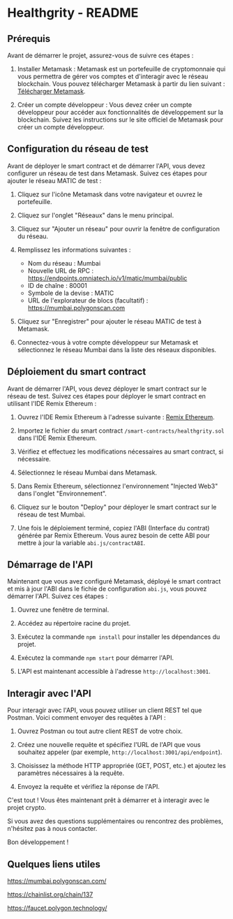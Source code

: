 # Healthgrity - README

## Prérequis

Avant de démarrer le projet, assurez-vous de suivre ces étapes :

1. Installer Metamask : Metamask est un portefeuille de cryptomonnaie qui vous permettra de gérer vos comptes et d'interagir avec le réseau blockchain. Vous pouvez télécharger Metamask à partir du lien suivant : [Télécharger Metamask](https://metamask.io).

2. Créer un compte développeur : Vous devez créer un compte développeur pour accéder aux fonctionnalités de développement sur la blockchain. Suivez les instructions sur le site officiel de Metamask pour créer un compte développeur.

## Configuration du réseau de test

Avant de déployer le smart contract et de démarrer l'API, vous devez configurer un réseau de test dans Metamask. Suivez ces étapes pour ajouter le réseau MATIC de test :

1. Cliquez sur l'icône Metamask dans votre navigateur et ouvrez le portefeuille.

2. Cliquez sur l'onglet "Réseaux" dans le menu principal.

3. Cliquez sur "Ajouter un réseau" pour ouvrir la fenêtre de configuration du réseau.

4. Remplissez les informations suivantes :
   - Nom du réseau : Mumbai
   - Nouvelle URL de RPC : https://endpoints.omniatech.io/v1/matic/mumbai/public
   - ID de chaîne : 80001
   - Symbole de la devise : MATIC
   - URL de l'explorateur de blocs (facultatif) : https://mumbai.polygonscan.com

5. Cliquez sur "Enregistrer" pour ajouter le réseau MATIC de test à Metamask.

6. Connectez-vous à votre compte développeur sur Metamask et sélectionnez le réseau Mumbai dans la liste des réseaux disponibles.

## Déploiement du smart contract

Avant de démarrer l'API, vous devez déployer le smart contract sur le réseau de test. Suivez ces étapes pour déployer le smart contract en utilisant l'IDE Remix Ethereum :

1. Ouvrez l'IDE Remix Ethereum à l'adresse suivante : [Remix Ethereum](https://remix.ethereum.org/).

2. Importez le fichier du smart contract `/smart-contracts/healthgrity.sol` dans l'IDE Remix Ethereum.

3. Vérifiez et effectuez les modifications nécessaires au smart contract, si nécessaire.

4. Sélectionnez le réseau Mumbai dans Metamask.

5. Dans Remix Ethereum, sélectionnez l'environnement "Injected Web3" dans l'onglet "Environnement".

6. Cliquez sur le bouton "Deploy" pour déployer le smart contract sur le réseau de test Mumbai.

7. Une fois le déploiement terminé, copiez l'ABI (Interface du contrat) générée par Remix Ethereum. Vous aurez besoin de cette ABI pour mettre à jour la variable `abi.js/contractABI`.

## Démarrage de l'API

Maintenant que vous avez configuré Metamask, déployé le smart contract et mis à jour l'ABI dans le fichie de configuration `abi.js`, vous pouvez démarrer l'API. Suivez ces étapes :

1. Ouvrez une fenêtre de terminal.

2. Accédez au répertoire racine du projet.

3. Exécutez la commande `npm install` pour installer les dépendances du projet.

4. Exécutez la commande `npm start` pour démarrer l'API.

5. L'API est maintenant accessible à l'adresse `http://localhost:3001`.

## Interagir avec l'API

Pour interagir avec l'API, vous pouvez utiliser un client REST tel que Postman. Voici comment envoyer des requêtes à l'API :

1. Ouvrez Postman ou tout autre client REST de votre choix.

2. Créez une nouvelle requête et spécifiez l'URL de l'API que vous souhaitez appeler (par exemple, `http://localhost:3001/api/endpoint`).

3. Choisissez la méthode HTTP appropriée (GET, POST, etc.) et ajoutez les paramètres nécessaires à la requête.

4. Envoyez la requête et vérifiez la réponse de l'API.

C'est tout ! Vous êtes maintenant prêt à démarrer et à interagir avec le projet crypto.

Si vous avez des questions supplémentaires ou rencontrez des problèmes, n'hésitez pas à nous contacter.

Bon développement !

## Quelques liens utiles

https://mumbai.polygonscan.com/

https://chainlist.org/chain/137

https://faucet.polygon.technology/
